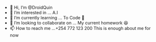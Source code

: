 - 👋 Hi, I’m @DroidQuin
- 👀 I’m interested in ... A.I
- 🌱 I’m currently learning ... To Code 🤡
- 💞️ I’m looking to collaborate on ... My current homework 😆
- 📫 How to reach me ...+254 772 123 200
This is enough about me for now
<!---
DroidQuin/DroidQuin is a ✨ special ✨ repository because its `README.md` (this file) appears on your GitHub profile.
You can click the Preview link to take a look at your changes.
--->
